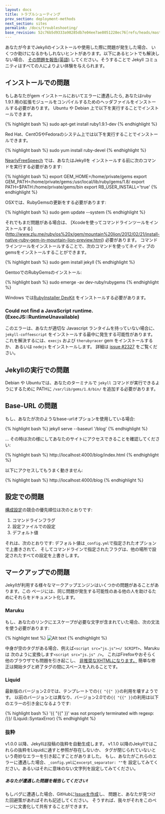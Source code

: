 ```yaml
---
layout: docs
title: トラブルシューティング
prev_section: deployment-methods
next_section: sites
permalink: /docs/troubleshooting/
base_revision: 52c76b5d9333a98285db7e04ee7ae8051228ec76[refs/heads/master]
---
```


<!--original
---
layout: docs
title: Troubleshooting
prev_section: deployment-methods
next_section: sites
permalink: /docs/troubleshooting/
---
-->

あなたが今までJekyllのインストールや使用した際に問題が発生した場合、
いくつか助けになるかもしれないヒントがあります。以下にあるヒントでも解決しない場合、
[その問題を報告(英語)]({{site.help_url}}/issues/new) してください。そうすることで
Jekyll コミュニティはすべての人によりよい体験を与えられます。

<!--original
If you ever run into problems installing or using Jekyll, here are a few tips
that might be of help. If the problem you’re experiencing isn’t covered below,
please [report an issue]({{site.help_url}}/issues/new) so the
Jekyll community can make everyone’s experience better.
-->

## インストールでの問題

<!--original
## Installation Problems
-->

もしあなたがgem インストールにおいてエラーに遭遇したら, あなたはruby 1.9.1
用の拡張モジュールをコンパイルするためのヘッダファイルをインストールする必要があります。
Ubuntu や Debian 上で以下を実行することでインストールできます。

<!--original
If you encounter errors during gem installation, you may need to install
the header files for compiling extension modules for ruby 1.9.1. This
can be done on Ubuntu or Debian by running:
-->

{% highlight bash %}
sudo apt-get install ruby1.9.1-dev
{% endhighlight %}

<!--original
{% highlight bash %}
sudo apt-get install ruby1.9.1-dev
{% endhighlight %}
-->

Red Hat、CentOSやFedoraのシステム上では以下を実行することでインストールできます。

<!--original
On Red Hat, CentOS, and Fedora systems you can do this by running:
-->

{% highlight bash %}
sudo yum install ruby-devel
{% endhighlight %}

<!--original
{% highlight bash %}
sudo yum install ruby-devel
{% endhighlight %}
-->

[NearlyFreeSpeech](http://nearlyfreespeech.net/) では、あなたはJekyllを
インストールする前に次のコマンドを実行する必要があります:

<!--original
On [NearlyFreeSpeech](http://nearlyfreespeech.net/) you need to run the
following commands before installing Jekyll:
-->

{% highlight bash %}
export GEM_HOME=/home/private/gems
export GEM_PATH=/home/private/gems:/usr/local/lib/ruby/gems/1.8/
export PATH=$PATH:/home/private/gems/bin
export RB_USER_INSTALL='true'
{% endhighlight %}

<!--original
{% highlight bash %}
export GEM_HOME=/home/private/gems
export GEM_PATH=/home/private/gems:/usr/local/lib/ruby/gems/1.8/
export PATH=$PATH:/home/private/gems/bin
export RB_USER_INSTALL='true'
{% endhighlight %}
-->

OSXでは、RubyGemsの更新をする必要があります:

<!--original
On OSX, you may need to update RubyGems:
-->

{% highlight bash %}
sudo gem update --system
{% endhighlight %}

<!--original
{% highlight bash %}
sudo gem update --system
{% endhighlight %}
-->

それでもまだ問題がある場合は、 [Xcodeを使ってコマンドラインツールをインストールする]
(http://www.zlu.me/ruby/os%20x/gem/mountain%20lion/2012/02/21/install-native-ruby-gem-in-mountain-lion-preview.html)
必要があります。
コマンドラインツールをインストールすることで、次のコマンドを使ってネイティブのgemsをインストールすることができます。

<!--original
If you still have issues, you may need to [use XCode to install Command Line
Tools](http://www.zlu.me/ruby/os%20x/gem/mountain%20lion/2012/02/21/install-native-ruby-gem-in-mountain-lion-preview.html)
that will allow you to install native gems using the following command:
-->

{% highlight bash %}
sudo gem install jekyll
{% endhighlight %}

<!--original
{% highlight bash %}
sudo gem install jekyll
{% endhighlight %}
-->

GentooでのRubyGemsのインストール:

<!--original
To install RubyGems on Gentoo:
-->

{% highlight bash %}
sudo emerge -av dev-ruby/rubygems
{% endhighlight %}

<!--original
{% highlight bash %}
sudo emerge -av dev-ruby/rubygems
{% endhighlight %}
-->

Windows では[RubyInstaller DevKit](https://wiki.github.com/oneclick/rubyinstaller/development-kit)
をインストールする必要があります。

<!--original
On Windows, you may need to install [RubyInstaller
DevKit](https://wiki.github.com/oneclick/rubyinstaller/development-kit).
-->

### Could not find a JavaScript runtime. (ExecJS::RuntimeUnavailable)

このエラーは、あなたが適切な Javascript ランタイムを持っていない場合に、
`jekyll-coffeescript` をインストールする最中に発生する可能性があります。
これを解決するには、`execjs` および `therubyracer` gem をインストールするか、
あるいは `nodejs` をインストールします。
詳細は [issue #2327](https://github.com/jekyll/jekyll/issues/2327) をご覧ください。

<!--original
### Could not find a JavaScript runtime. (ExecJS::RuntimeUnavailable)

This error can occur during the installation of `jekyll-coffeescript` when
you don't have a proper JavaScript runtime. To solve this, either install
`execjs` and `therubyracer` gems, or install `nodejs`. Check out
[issue #2327](https://github.com/jekyll/jekyll/issues/2327) for more info.
-->

## Jekyllの実行での問題

<!--original
## Problems running Jekyll
-->

Debian や Ubuntuでは、あなたのターミナルで `jekyll` コマンドが実行できるようにするために
PATHに `/var/lib/gems/1.8/bin/` を追加する必要があります。

<!--original
On Debian or Ubuntu, you may need to add `/var/lib/gems/1.8/bin/` to your path
in order to have the `jekyll` executable be available in your Terminal.
-->

## Base-URL の問題

<!--original
## Base-URL Problems
-->

もし、あなたが次のようなbase-urlオプションを使用している場合:

<!--original
If you are using base-url option like:
-->

{% highlight bash %}
jekyll serve --baseurl '/blog'
{% endhighlight %}

<!--original
{% highlight bash %}
jekyll serve --baseurl '/blog'
{% endhighlight %}
-->

… その時は次の様にしてあなたのサイトにアクセスできることを確認してください:

<!--original
… then make sure that you access the site at:
-->

{% highlight bash %}
http://localhost:4000/blog/index.html
{% endhighlight %}

<!--original
{% highlight bash %}
http://localhost:4000/blog/index.html
{% endhighlight %}
-->

以下にアクセスしてもうまく動きません:

<!--original
It won’t work to just access:
-->

{% highlight bash %}
http://localhost:4000/blog
{% endhighlight %}

<!--original
{% highlight bash %}
http://localhost:4000/blog
{% endhighlight %}
-->

## 設定での問題

<!--original
## Configuration problems
-->

[構成設定](../configuration/)の競合の優先順位は次のとおりです:

<!--original
The order of precedence for conflicting [configuration settings](../configuration/)
is as follows:
-->

1.  コマンドラインフラグ
2.  設定ファイルでの設定
3.  デフォルト値

<!--original
1.  Command-line flags
2.  Configuration file settings
3.  Defaults
-->

それは、次のとおりです: デフォルト値は`_config.yml`で指定されたオプションで上書きされて、
そしてコマンドラインで指定されたフラグは、他の場所で設定されたすべての設定を上書きします。

<!--original
That is: defaults are overridden by options specified in `_config.yml`,
and flags specified at the command-line will override all other settings
specified elsewhere.
-->

## マークアップでの問題

<!--original
## Markup Problems
-->

Jekyllが利用する様々なマークアップエンジンはいくつかの問題があることがあります。この
ページには、同じ問題が発生する可能性のある他の人を助けるためにそれらをドキュメント化します。

<!--original
The various markup engines that Jekyll uses may have some issues. This
page will document them to help others who may run into the same
problems.
-->

### Maruku

<!--original
### Maruku
-->

もし、あなたのリンクにエスケープが必要な文字が含まれていた場合、次の文法を使う必要があります:

<!--original
If your link has characters that need to be escaped, you need to use
this syntax:
-->

{% highlight text %}
![Alt text](http://yuml.me/diagram/class/[Project]->[Task])
{% endhighlight %}

<!--original
{% highlight text %}
![Alt text](http://yuml.me/diagram/class/[Project]->[Task])
{% endhighlight %}
-->

中身が空のタグがある場合、例えば`<script src="js.js"></ SCRIPT>`、Marukuは
次のように変換します`<script src="js.js" />`。
これはFirefoxやおそらく他のブラウザでも問題を引き起こし、
[非推奨なXHTMLになります。](http://www.w3.org/TR/xhtml1/#C_3)
簡単な修正は開始タグと終了タグの間にスペースを入れることです。

<!--original
If you have an empty tag, i.e. `<script src="js.js"></script>`, Maruku
transforms this into `<script src="js.js" />`. This causes problems in
Firefox and possibly other browsers and is [discouraged in
XHTML.](http://www.w3.org/TR/xhtml1/#C_3) An easy fix is to put a space
between the opening and closing tags.
-->

### Liquid

<!--original
### Liquid
-->

最新版のバージョン2.0では、テンプレートでの`{{ "{{" }}`の利用を壊すようです。
以前のバージョンとは異なり、バージョン2.0での`{{ "{{" }}`の利用は以下のエラーの引き金になるようです:

<!--original
The latest version, version 2.0, seems to break the use of `{{ "{{" }}` in
templates. Unlike previous versions, using `{{ "{{" }}` in 2.0 triggers the
following error:
-->

{% highlight bash %}
'{{ "{{" }}' was not properly terminated with regexp: /\}\}/  (Liquid::SyntaxError)
{% endhighlight %}

<!--original
{% highlight bash %}
'{{ "{{" }}' was not properly terminated with regexp: /\}\}/  (Liquid::SyntaxError)
{% endhighlight %}
-->

### 抜粋

<!--original
### Excerpts
-->

v1.0.0 以降、Jekyllは投稿の抜粋を自動生成します。
v1.1.0 以降のJekyllではこれらの抜粋をLiquidに通すと参照が存在しないか、
タグが閉じられていないという奇妙なエラーを引き起こすことがありました。
もし、あなたがこれらのエラーに遭遇した場合、`_config.yml`に`excerpt_separator: ""`を
設定してみてください。あるいはそれに意味のない文字列を設定してみてください。

<!--original
Since v1.0.0, Jekyll has had automatically-generated post excerpts. Since
v1.1.0, Jekyll also passes these excerpts through Liquid, which can cause
strange errors where references don't exist or a tag hasn't been closed. If you
run into these errors, try setting `excerpt_separator: ""` in your
`_config.yml`, or set it to some nonsense string.
-->

<div class="note">
  <h5>あなたが遭遇した問題を報告してください!</h5>
  <p>
  もしバグに遭遇した場合、GitHubに<a href="{{ site.help_url }}/issues/new">Issueを作成</a>し、
  問題と、あなたが見つけた回避策があればそれも記述してください。
  そうすれば、我々がそれをこのページに文書化して共有することができます。
  </p>
</div>

<!--original
<div class="note">
  <h5>Please report issues you encounter!</h5>
  <p>
  If you come across a bug, please <a href="{{ site.help_url }}/issues/new">create an issue</a>
  on GitHub describing the problem and any work-arounds you find so we can
  document it here for others.
  </p>
</div>
-->
